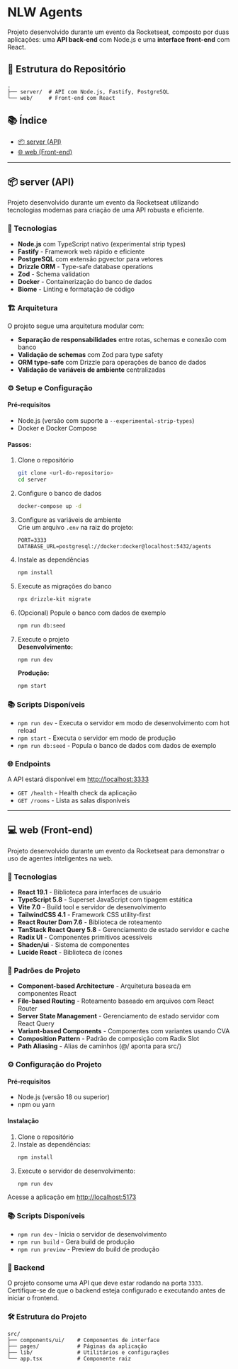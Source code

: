 # NLW Agents

Projeto desenvolvido durante um evento da Rocketseat, composto por duas aplicações: uma **API back-end** com Node.js e uma **interface front-end** com React.

## 📁 Estrutura do Repositório

```
.
├── server/  # API com Node.js, Fastify, PostgreSQL
└── web/     # Front-end com React
```

## 📚 Índice

- [📦 server (API)](#-server-api)
- [🌐 web (Front-end)](#-web-front-end)

---

## 📦 server (API)

Projeto desenvolvido durante um evento da Rocketseat utilizando tecnologias modernas para criação de uma API robusta e eficiente.

### 🚀 Tecnologias

- **Node.js** com TypeScript nativo (experimental strip types)
- **Fastify** - Framework web rápido e eficiente
- **PostgreSQL** com extensão pgvector para vetores
- **Drizzle ORM** - Type-safe database operations
- **Zod** - Schema validation
- **Docker** - Containerização do banco de dados
- **Biome** - Linting e formatação de código

### 🏗️ Arquitetura

O projeto segue uma arquitetura modular com:

- **Separação de responsabilidades** entre rotas, schemas e conexão com banco
- **Validação de schemas** com Zod para type safety
- **ORM type-safe** com Drizzle para operações de banco de dados
- **Validação de variáveis de ambiente** centralizadas

### ⚙️ Setup e Configuração

#### Pré-requisitos

- Node.js (versão com suporte a `--experimental-strip-types`)
- Docker e Docker Compose

#### Passos:

1. Clone o repositório

   ```bash
   git clone <url-do-repositorio>
   cd server
   ```

2. Configure o banco de dados

   ```bash
   docker-compose up -d
   ```

3. Configure as variáveis de ambiente  
   Crie um arquivo `.env` na raiz do projeto:

   ```
   PORT=3333
   DATABASE_URL=postgresql://docker:docker@localhost:5432/agents
   ```

4. Instale as dependências

   ```bash
   npm install
   ```

5. Execute as migrações do banco

   ```bash
   npx drizzle-kit migrate
   ```

6. (Opcional) Popule o banco com dados de exemplo

   ```bash
   npm run db:seed
   ```

7. Execute o projeto  
   **Desenvolvimento:**
   ```bash
   npm run dev
   ```
   **Produção:**
   ```bash
   npm start
   ```

### 📚 Scripts Disponíveis

- `npm run dev` - Executa o servidor em modo de desenvolvimento com hot reload
- `npm start` - Executa o servidor em modo de produção
- `npm run db:seed` - Popula o banco de dados com dados de exemplo

### 🌐 Endpoints

A API estará disponível em [http://localhost:3333](http://localhost:3333)

- `GET /health` - Health check da aplicação
- `GET /rooms` - Lista as salas disponíveis

---

## 💻 web (Front-end)

Projeto desenvolvido durante um evento da Rocketseat para demonstrar o uso de agentes inteligentes na web.

### 🚀 Tecnologias

- **React 19.1** - Biblioteca para interfaces de usuário
- **TypeScript 5.8** - Superset JavaScript com tipagem estática
- **Vite 7.0** - Build tool e servidor de desenvolvimento
- **TailwindCSS 4.1** - Framework CSS utility-first
- **React Router Dom 7.6** - Biblioteca de roteamento
- **TanStack React Query 5.8** - Gerenciamento de estado servidor e cache
- **Radix UI** - Componentes primitivos acessíveis
- **Shadcn/ui** - Sistema de componentes
- **Lucide React** - Biblioteca de ícones

### 📂 Padrões de Projeto

- **Component-based Architecture** - Arquitetura baseada em componentes React
- **File-based Routing** - Roteamento baseado em arquivos com React Router
- **Server State Management** - Gerenciamento de estado servidor com React Query
- **Variant-based Components** - Componentes com variantes usando CVA
- **Composition Pattern** - Padrão de composição com Radix Slot
- **Path Aliasing** - Alias de caminhos (@/ aponta para src/)

### ⚙️ Configuração do Projeto

#### Pré-requisitos

- Node.js (versão 18 ou superior)
- npm ou yarn

#### Instalação

1. Clone o repositório
2. Instale as dependências:
   ```bash
   npm install
   ```
3. Execute o servidor de desenvolvimento:
   ```bash
   npm run dev
   ```

Acesse a aplicação em [http://localhost:5173](http://localhost:5173)

### 📚 Scripts Disponíveis

- `npm run dev` - Inicia o servidor de desenvolvimento
- `npm run build` - Gera build de produção
- `npm run preview` - Preview do build de produção

### 🔗 Backend

O projeto consome uma API que deve estar rodando na porta `3333`. Certifique-se de que o backend esteja configurado e executando antes de iniciar o frontend.

### 🛠️ Estrutura do Projeto

```
src/
├── components/ui/    # Componentes de interface
├── pages/            # Páginas da aplicação
├── lib/              # Utilitários e configurações
└── app.tsx           # Componente raiz
```
